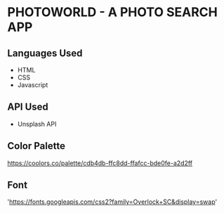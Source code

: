 # PHOTOWORLD - A PHOTO SEARCH APP

## Languages Used

- HTML
- CSS
- Javascript

## API Used
- Unsplash API

## Color Palette
https://coolors.co/palette/cdb4db-ffc8dd-ffafcc-bde0fe-a2d2ff

## Font
'https://fonts.googleapis.com/css2?family=Overlock+SC&display=swap'